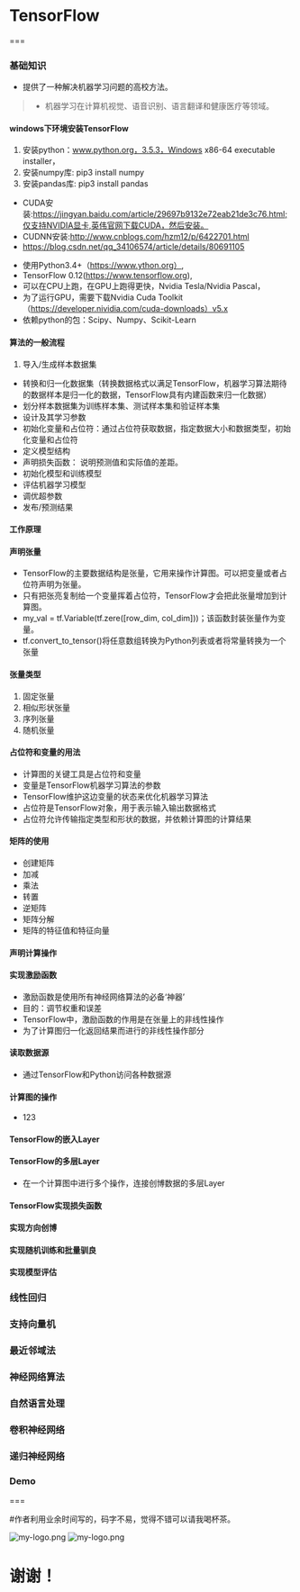 # TensorFlow
===

### 基础知识
- 提供了一种解决机器学习问题的高校方法。
> - 机器学习在计算机视觉、语音识别、语言翻译和健康医疗等领域。

#### windows下环境安装TensorFlow
>
1. 安装python：www.python.org，3.5.3，Windows x86-64 executable installer，
2. 安装numpy库: pip3 install numpy 
3. 安装pandas库: pip3 install pandas
* CUDA安装:https://jingyan.baidu.com/article/29697b9132e72eab21de3c76.html;仅支持NVIDIA显卡,英伟官网下载CUDA，然后安装。
* CUDNN安装:http://www.cnblogs.com/hzm12/p/6422701.html
* https://blog.csdn.net/qq_34106574/article/details/80691105

- 使用Python3.4+（https://www.ython.org）,
- TensorFlow 0.12(https://www.tensorflow.org),
- 可以在CPU上跑，在GPU上跑得更快，Nvidia Tesla/Nvidia Pascal，
- 为了运行GPU，需要下载Nvidia Cuda Toolkit（https://developer.nividia.com/cuda-downloads）v5.x
- 依赖python的包：Scipy、Numpy、Scikit-Learn 

#### 算法的一般流程
>
1. 导入/生成样本数据集
- 转换和归一化数据集（转换数据格式以满足TensorFlow，机器学习算法期待的数据样本是归一化的数据，TensorFlow具有内建函数来归一化数据）
- 划分样本数据集为训练样本集、测试样本集和验证样本集
- 设计及其学习参数
- 初始化变量和占位符：通过占位符获取数据，指定数据大小和数据类型，初始化变量和占位符
- 定义模型结构
- 声明损失函数： 说明预测值和实际值的差距。
- 初始化模型和训练模型
- 评估机器学习模型
- 调优超参数
- 发布/预测结果

#### 工作原理
>

#### 声明张量
>
- TensorFlow的主要数据结构是张量，它用来操作计算图。可以把变量或者占位符声明为张量。
- 只有把张亮复制给一个变量挥着占位符，TensorFlow才会把此张量增加到计算图。
- my_val = tf.Variable(tf.zere([row_dim, col_dim]))；该函数封装张量作为变量。
- tf.convert_to_tensor()将任意数组转换为Python列表或者将常量转换为一个张量

#### 张量类型
>
1. 固定张量
2. 相似形状张量
3. 序列张量
4. 随机张量



#### 占位符和变量的用法
>
- 计算图的关键工具是占位符和变量
- 变量是TensorFlow机器学习算法的参数
- TensorFlow维护这边变量的状态来优化机器学习算法
- 占位符是TensorFlow对象，用于表示输入输出数据格式
- 占位符允许传输指定类型和形状的数据，并依赖计算图的计算结果


#### 矩阵的使用
>
- 创建矩阵
- 加减
- 乘法
- 转置
- 逆矩阵
- 矩阵分解
- 矩阵的特征值和特征向量
 
#### 声明计算操作


#### 实现激励函数
>
- 激励函数是使用所有神经网络算法的必备‘神器’
- 目的：调节权重和误差
- TensorFlow中，激励函数的作用是在张量上的非线性操作
- 为了计算图归一化返回结果而进行的非线性操作部分

#### 读取数据源
>
- 通过TensorFlow和Python访问各种数据源


#### 计算图的操作
>
- 123

#### TensorFlow的嵌入Layer

#### TensorFlow的多层Layer
>
- 在一个计算图中进行多个操作，连接创博数据的多层Layer


#### TensorFlow实现损失函数

#### 实现方向创博

#### 实现随机训练和批量驯良

#### 实现模型评估


### 线性回归


### 支持向量机


### 最近邻域法


### 神经网络算法


### 自然语言处理


###  卷积神经网络



### 递归神经网络


### Demo
>

===

#作者利用业余时间写的，码字不易，觉得不错可以请我喝杯茶。

![my-logo.png](http://m.qpic.cn/psb?/V13wPQGu1WsR3d/7EZYVY6YKSdhaCsPFIqLou2laqOK*7qrxkKFP1GaOXw!/b/dFIBAAAAAAAA&bo=4QBSAQAAAAARB4I!&rf=viewer_4)
![my-logo.png](http://m.qpic.cn/psb?/V13wPQGu1WsR3d/n4XEA4NusddLVrFcilRR4OP3NdNs2AfksfIMvWHlzIQ!/b/dLkAAAAAAAAA&bo=DgFvAQAAAAARF0E!&rf=viewer_4)

# 谢谢！






